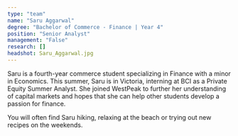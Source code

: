 ```yaml
---
type: "team"
name: "Saru Aggarwal"
degree: "Bachelor of Commerce - Finance | Year 4"
position: "Senior Analyst"
management: "False"
research: []
headshot: Saru_Aggarwal.jpg
---
```


Saru is a fourth-year commerce student specializing in Finance with a minor in Economics. This summer, Saru is in Victoria, interning at BCI as a Private Equity Summer Analyst. She joined WestPeak to further her understanding of capital markets and hopes that she can help other students develop a passion for finance.

You will often find Saru hiking, relaxing at the beach or trying out new recipes on the weekends. 

